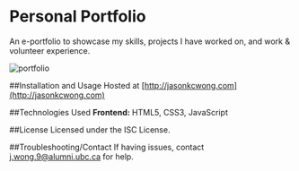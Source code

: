# Personal Portfolio
An e-portfolio to showcase my skills, projects I have worked on, and work & volunteer experience.

![portfolio]()

##Installation and Usage
Hosted at [http://jasonkcwong.com](http://jasonkcwong.com)

##Technologies Used
**Frontend:** HTML5, CSS3, JavaScript

##License
Licensed under the ISC License.

##Troubleshooting/Contact
If having issues, contact j.wong.9@alumni.ubc.ca for help.
